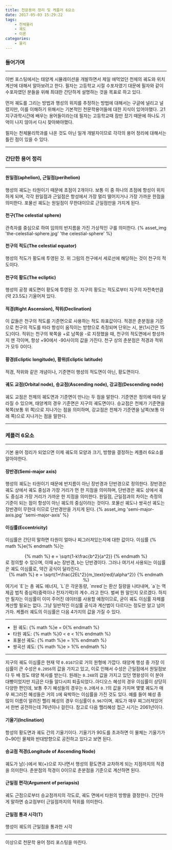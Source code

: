 ```yaml
---
title: 천문용어 정리 및 케플러 6요소
date: 2017-05-03 15:29:22
tags:
    - 천체물리
    - 궤도
    - 이론
categories:
    - 물리
---
```


### 들어가며
***
이번 포스팅에서는 태양계 시뮬레이션을 개발하면서 제일 애먹었던 천체의 궤도와 위치 계산에 대해서 알아보려고 한다. 필자는 고등학교 시절 수포자였기 대문에 필자와 같이 수포자였던 분들을 위해 최대한 간단하게 설명하는 것을 목표로 하고 있다.

먼저 궤도를 그리는 방법과 행성의 위치를 추정하는 방법에 대해서는 구글에 널리고 널렸지만, 이를 이해하기 위해서는 기본적인 천문학용어들에 대한 지식이 있어야했다.
고1 지구과학시간에 배우는 용어들이라는데 필자는 고등학교때 잠만 잤기 때문에 하나도 기억이 나지 않아서 다시 찾아봐야했다.

필자는 천체물리학과를 나온 것도 아닌 일개 개발자이므로 각각의 용어 정리에 대해서는 틀린 점이 있을 수 있다.

---
### 간단한 용어 정리
***

#### 원일점(aphelion), 근일점(perihelion)
행성의 궤도는 타원이기 때문에 초점이 2개이다. 보통 이 중 하나의 초점에 항성이 위치하게 되며, 각각 원일점과 근일점은 항성에서 가장 멀리 떨어지거나 가장 가까운 한점을 의미한다. 포물선 궤도는 원일점이 무한대이므로 근일점만을 가지게 된다.

#### 천구(The celestial sphere)
관측자를 중심으로 하여 임의의 반지름을 가진 가상적인 구를 의미한다.
{% asset_img 'the-celestial-sphere.jpg' 'the celestial-sphere' %}

#### 천구의 적도(The celestial equator)
행성의 적도가 황도에 투영된 것. 위 그림의 천구에서 세로선에 해당하는 것이 천구의 적도이다.

#### 천구의 황도(The ecliptic)
행성의 공정 궤도면이 황도에 투영된 것. 지구의 황도는 적도로부터 지구의 자전축만큼(약 23.5도) 기울어져 있다.

#### 적경(Right Ascension), 적위(Declination)
이 값들은 천구의 적도를 기준면으로 사용하는 적도 좌표값이다.
적경은 춘분점을 기준으로 천구의 적도를 따라 항성이 움직이는 방향으로 측정되며 단위는 시, 분(1시간은 15도)이다.
적위는 천구의 북쪽을 +로 남쪽을 -로 지정했을 때, 천구의 적도면에서 항성까지 잰 각이며, 항상 +90에서 -90사이의 값을 가진다.
천구 상의 춘분점은 적경과 적위가 모두 0이다.

#### 황경(Ecliptic longitude), 황위(Ecliptic latitude)
적경, 적위와 같은 개념이나, 기준면이 행성의 적도면이 아닌, 황도면이다.

#### 궤도 교점(Orbital node), 승교점(Ascending node), 강교점(Descending node)
궤도 교점은 천체의 궤도면과 기준면이 만나는 두 점을 말한다. 기준면은 정의에 따라 달라질 수 있으며, 태양계의 경우 기준면은 지구의 궤도면이다.
승교점은 천체가 기준면을 북쪽(보통 위 쪽)으로 지나가는 점을 의미하며, 강교점은 천체가 기준면을 남쪽(보통 아래 쪽)으로 지나가는 점을 말한다.
***

### 케플러 6요소
***
기본 용어 정리가 되었으면 이제 궤도의 모양과 크기, 방향을 결정하는 케플러 6요소를 알아야한다.

#### 장반경(Semi-major axis)
행성의 궤도는 타원이기 때문에 반지름이 아닌 장반경과 단반경으로 정의한다.
장반경은 궤도 상에서 궤도 중심과 가장 거리가 먼 한 지점을 의미하며, 단반경은 궤도 상에서 궤도 중심과 가장 거리가 가까운 한 지점을 의미한다.
원일점, 근일점과의 차이는 측정의 기준이 되는 점이 항성이 아닌 궤도의 중심이라는 것이다.
포물선 궤도나 쌍곡선 궤도는 장반경이 무한대 이므로 단반경만을 가지게 된다.
{% asset_img 'semi-major-axis.jpg' 'semi-major-axis' %}

#### 이심률(Eccentricity)
이심률은 간단히 말하면 타원이 얼마나 찌그러져있는지에 대한 값이다.
이심률 {% math %}e{% endmath %}는
<center>{% math %}
e = \sqrt{1-k\frac{b^2}{a^2}}
{% endmath %}</center>
로 정의할 수 있으며, 이때 a는 장반경, b는 단반경이다.
그러나 여기서 사용되는 이심률은 궤도 이심률로, 약간 공식이 달라진다.

<center>{% math %}
e = \sqrt{1+\frac{2EL^2}{m_\text{red}\alpha^2}}
{% endmath %}</center>
여기서 `E`는 총 궤도 에너지, `L`은 각운동량, `mred`는 환산 질량을 나타내며, `a`는 역제곱 법칙 중심력(중력이나 전자기력)의 계수..라고 한다.
벌써 뭔 말인지 모르겠다. 하지만 필자는 이심률이 이미 주어진 데이터를 사용할 예정이므로, 굳이 궤도 이심률 자체를 계산할 필요는 없다.
그냥 일반적인 이심률 공식과 계산법이 다르다는 정도만 알고 넘어가자.
케플러 궤도의 이심률은 다음 4가지의 값을 가질 수 있다.

***
- 원 궤도: {% math %}e = 0{% endmath %}
- 타원 궤도: {% math %}0 < e < 1{% endmath %}
- 포물선 궤도: {% math %}e = 1{% endmath %}
- 쌍곡선 궤도: {% math %}e > 1{% endmath %}
***

지구의 궤도 이심률은 현재 약 `0.0167`으로 거의 원형에 가깝다. 태양계 행성 중 가장 이심률이 큰 수성은 `0.2056`의 값을 가지고 있고, 이로 인해서 수성은 근일점에서 원일점보다 두 배 정도 태양 복사를 받는다.
원래는 `0.248`의 값을 가지고 있던 명왕성이 이 분야 대빵이었지만 지금은 다들 알다시피 퇴출되었다..아디오스
혜성의 경우 이심률이 상당히 다양한 편인데, 보통 주기 혜성들의 경우는 `0.2`에서 `0.7`의 값을 가지며 몇몇 궤도가 매우 찌그러진 혜성들은 거의 `1`에 육박하는 이심률을 가진 것도 있다.
예를 들어 혜성 중 많이 이름이 알려진 핼리 혜성의 경우 이심률이 `0.967`이며, 궤도가 매우 찌그러져있어서 한번 공전하는데 76년이나 걸린다. 참고로 다음 핼리혜성 접근 시기는 2061년이다.

#### 기울기(Inclination)
항성의 황도면과 궤도 간의 기울기이다. 기울기가 90도를 초과하면 이 물체는 기울기가 0~90인 물체와 반대방향으로 공전하고 있다고 보면 된다.

#### 승교점 적경(Longitude of Ascending Node)
궤도가 남(-)에서 북(+)으로 지나면서 행성의 황도면과 교차하게 되는 지점까지의 적경을 의미한다.
춘분점의 적경이 0이므로 춘분점을 기준으로 계산하면 된다.

#### 근일점 편각(Argument of periapsis)
궤도 근점으로부터 승교점까지의 각도로, 궤도 면에서 타원의 방향을 결정한다. 간단하게 말하면 승교점부터 근일점까지의 적위를 의미한다.

#### 근일점 통과 시각(T)
행성이 궤도의 근일점을 통과한 시각
***

이상으로 천문학 용어 정리 포스팅을 마친다.

